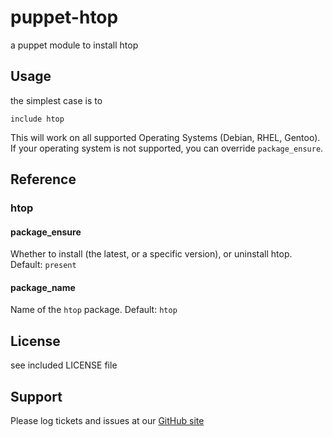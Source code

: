 # puppet-htop

a puppet module to install htop

## Usage

the simplest case is to

```puppet
include htop
```

This will work on all supported Operating Systems (Debian, RHEL, Gentoo).
If your operating system is not supported, you can override `package_ensure`.

## Reference

### htop

#### package_ensure

Whether to install (the latest, or a specific version), or uninstall htop.
Default: `present`

#### package_name

Name of the `htop` package.
Default: `htop`

## License

see included LICENSE file

## Support

Please log tickets and issues at our [GitHub site](https://github.com/sund/puppet-htop)
